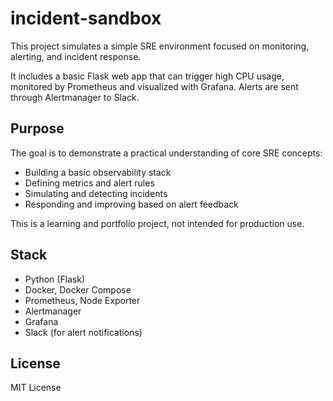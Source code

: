 # incident-sandbox

This project simulates a simple SRE environment focused on monitoring, alerting, and incident response.

It includes a basic Flask web app that can trigger high CPU usage, monitored by Prometheus and visualized with Grafana. Alerts are sent through Alertmanager to Slack.

## Purpose

The goal is to demonstrate a practical understanding of core SRE concepts:
- Building a basic observability stack
- Defining metrics and alert rules
- Simulating and detecting incidents
- Responding and improving based on alert feedback

This is a learning and portfolio project, not intended for production use.

## Stack

- Python (Flask)
- Docker, Docker Compose
- Prometheus, Node Exporter
- Alertmanager
- Grafana
- Slack (for alert notifications)

## License

MIT License


